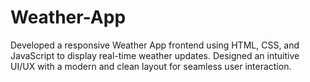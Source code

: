 # Weather-App
Developed a responsive Weather App frontend using HTML, CSS, and JavaScript to display real-time weather updates. Designed an intuitive UI/UX with a modern and clean layout for seamless user interaction.
